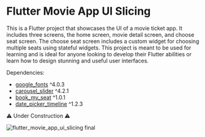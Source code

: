 # Flutter Movie App UI Slicing

This is a Flutter project that showcases the UI of a movie ticket app. It includes three screens, the home screen, movie detail screen, and choose seat screen. The choose seat screen includes a custom widget for choosing multiple seats using stateful widgets. This project is meant to be used for learning and is ideal for anyone looking to develop their Flutter abilities or learn how to design stunning and useful user interfaces.

Dependencies:
 * [google_fonts](https://pub.dev/packages/google_fonts) ^4.0.3
 * [carousel_slider](https://pub.dev/packages/carousel_slider) ^4.2.1
 * [book_my_seat](https://pub.dev/packages/book_my_seat) ^1.0.1
 * [date_picker_timeline](https://pub.dev/packages/date_picker_timeline) ^1.2.3

⚠️ Under Construction ⚠️

![flutter_movie_app_ui_slicing final](https://user-images.githubusercontent.com/129122862/229299434-5cfc835c-ac01-46c5-9ef8-295a8ad4833b.png)
